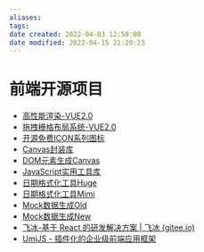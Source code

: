 ```yaml
---
aliases: 
tags: 
date created: 2022-04-03 12:50:08
date modified: 2022-04-15 21:20:23
---
```


# 前端开源项目

- [高性能渲染-VUE2.0]
- [拖拽栅格布局系统-VUE2.0]
- [开源免费ICON系列图标]
- [Canvas封装库]
- [DOM元素生成Canvas]
- [JavaScript实用工具库]
- [日期格式化工具Huge]
- [日期格式化工具Mimi]
- [Mock数据生成Old]
- [Mock数据生成New]
- [飞冰-基于 React 的研发解决方案 | 飞冰 (gitee.io)]
- [UmiJS - 插件化的企业级前端应用框架]

[高性能渲染-VUE2.0]: http://www.umyui.com/
[拖拽栅格布局系统-VUE2.0]: https://jbaysolutions.github.io/vue-grid-layout/zh/
[开源免费ICON系列图标]: https://iconpark.oceanengine.com/home
[Canvas封装库]: http://konvajs-doc.bluehymn.com/docs/
[DOM元素生成Canvas]: http://html2canvas.hertzen.com/
[JavaScript实用工具库]: https://www.lodashjs.com/
[日期格式化工具Huge]: http://momentjs.cn/
[日期格式化工具Mimi]: https://dayjs.fenxianglu.cn/
[Mock数据生成Old]: http://mockjs.com/
[Mock数据生成New]: https://fakerjs.dev/
[飞冰-基于 React 的研发解决方案 | 飞冰 (gitee.io)]: https://iceteam.gitee.io/
[UmiJS - 插件化的企业级前端应用框架]: https://umijs.org/zh-CN

